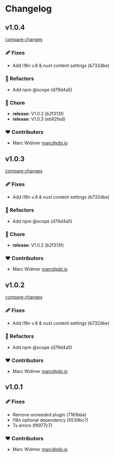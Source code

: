 # Changelog


## v1.0.4

[compare changes](https://undefined/undefined/compare/v1.0.1...v1.0.4)

### 🩹 Fixes

- Add i18n v.8 & nuxt content settings (b732dbe)

### 💅 Refactors

- Add npm @scope (d79d4a5)

### 🏡 Chore

- **release:** V1.0.2 (b2f313f)
- **release:** V1.0.3 (eb92fad)

### ❤️  Contributors

- Marc Widmer <marc@pbi.io>

## v1.0.3

[compare changes](https://undefined/undefined/compare/v1.0.1...v1.0.3)

### 🩹 Fixes

- Add i18n v.8 & nuxt content settings (b732dbe)

### 💅 Refactors

- Add npm @scope (d79d4a5)

### 🏡 Chore

- **release:** V1.0.2 (b2f313f)

### ❤️  Contributors

- Marc Widmer <marc@pbi.io>

## v1.0.2

[compare changes](https://undefined/undefined/compare/v1.0.1...v1.0.2)

### 🩹 Fixes

- Add i18n v.8 & nuxt content settings (b732dbe)

### 💅 Refactors

- Add npm @scope (d79d4a5)

### ❤️  Contributors

- Marc Widmer <marc@pbi.io>

## v1.0.1


### 🩹 Fixes

- Remove unneeded plugin (7161bba)
- I18n optional dependency (5539bc7)
- Ts errors (f8977c7)

### ❤️  Contributors

- Marc Widmer <marc@pbi.io>

